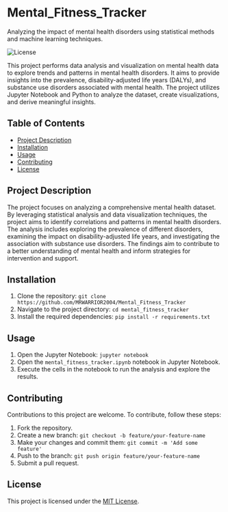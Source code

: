# Mental_Fitness_Tracker
Analyzing the impact of mental health disorders using statistical methods and machine learning techniques.

![License](https://img.shields.io/badge/license-MIT-blue.svg)

This project performs data analysis and visualization on mental health data to explore trends and patterns in mental health disorders. It aims to provide insights into the prevalence, disability-adjusted life years (DALYs), and substance use disorders associated with mental health. The project utilizes Jupyter Notebook and Python to analyze the dataset, create visualizations, and derive meaningful insights.

## Table of Contents

- [Project Description](#project-description)
- [Installation](#installation)
- [Usage](#usage)
- [Contributing](#contributing)
- [License](#license)

## Project Description

The project focuses on analyzing a comprehensive mental health dataset. By leveraging statistical analysis and data visualization techniques, the project aims to identify correlations and patterns in mental health disorders. The analysis includes exploring the prevalence of different disorders, examining the impact on disability-adjusted life years, and investigating the association with substance use disorders. The findings aim to contribute to a better understanding of mental health and inform strategies for intervention and support.

## Installation

1. Clone the repository: `git clone https://github.com/MRWARRIOR2004/Mental_Fitness_Tracker`
2. Navigate to the project directory: `cd mental_fitness_tracker`
3. Install the required dependencies: `pip install -r requirements.txt`

## Usage

1. Open the Jupyter Notebook: `jupyter notebook`
2. Open the `mental_fitness_tracker.ipynb` notebook in Jupyter Notebook.
3. Execute the cells in the notebook to run the analysis and explore the results.

## Contributing

Contributions to this project are welcome. To contribute, follow these steps:

1. Fork the repository.
2. Create a new branch: `git checkout -b feature/your-feature-name`
3. Make your changes and commit them: `git commit -m 'Add some feature'`
4. Push to the branch: `git push origin feature/your-feature-name`
5. Submit a pull request.

## License

This project is licensed under the [MIT License](LICENSE).
